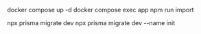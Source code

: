 docker compose up -d
docker compose exec app npm run import


npx prisma migrate dev 
npx prisma migrate dev --name init